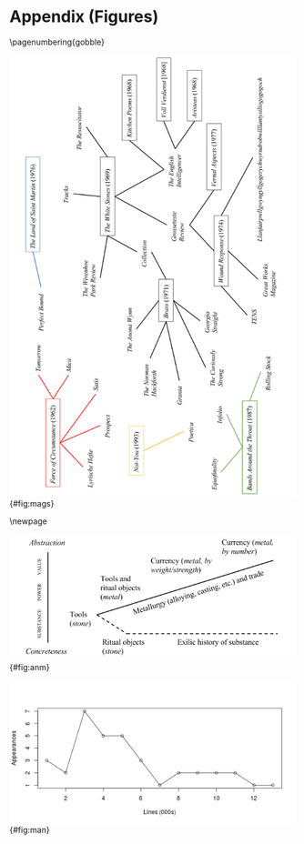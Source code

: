 # Appendix (Figures)

\pagenumbering{gobble}

![Prynne's poetry collections, linked to the magazines in which they were first published (in whole or in part)](figs/mags.png){#fig:mags}

\newpage

![The argument of 'A Note on Metal'](figs/anm.png){#fig:anm}

![Appearances of 'man' per 1,000 lines in *Force of Circumstance* (1962) and *Poems* (2005)](figs/man.png){#fig:man}
